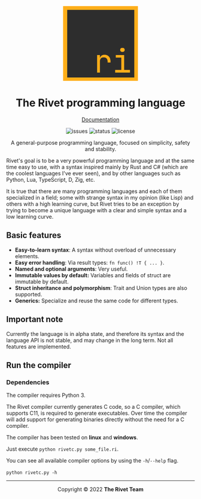 <div align="center">

<img src="docs/assets/logo.png" alt="Rivet logo" width="200" height="200"/>

# The Rivet programming language

[Documentation](docs/00_getting_started.md)

<!--
•
[Changelog](CHANGELOG.md)
-->

![issues](https://img.shields.io/github/issues/rivet-lang/rivet?style=flat-square)
![status](https://img.shields.io/badge/status-alpha-blue?style=flat-square)
![license](https://img.shields.io/github/license/rivet-lang/rivet?style=flat-square)

A general-purpose programming language, focused on simplicity, safety and stability.

</div>

Rivet's goal is to be a very powerful programming language and at the same time easy
to use, with a syntax inspired mainly by Rust and C# (which are the coolest languages
I've ever seen), and by other languages such as Python, Lua, TypeScript, D, Zig, etc.

It is true that there are many programming languages and each of them specialized in
a field; some with strange syntax in my opinion (like Lisp) and others with a high
learning curve, but Rivet tries to be an exception by trying to become a unique
language with a clear and simple syntax and a low learning curve.

## Basic features

* **Easy-to-learn syntax**: A syntax without overload of unnecessary elements.
* **Easy error handling**: Via result types: `fn func() !T { ... }`.
* **Named and optional arguments**: Very useful.
* **Immutable values by default:** Variables and fields of struct are immutable
by default.
* **Struct inheritance and polymorphism**: Trait and Union types are also
supported.
* **Generics:** Specialize and reuse the same code for different types.

## Important note

Currently the language is in alpha state, and therefore its syntax and the language
API is not stable, and may change in the long term. Not all features are implemented.

## Run the compiler

### Dependencies

The compiler requires Python 3.

The Rivet compiler currently generates C code, so a C compiler, which supports C11,
is required to generate executables. Over time the compiler will add support for
generating binaries directly without the need for a C compiler.

The compiler has been tested on **linux** and **windows**.

Just execute `python rivetc.py some_file.ri`.

You can see all available compiler options by using the `-h`/`--help` flag.

`python rivetc.py -h`

* * *

<div align="center">

Copyright © 2022 **The Rivet Team**

</div>
